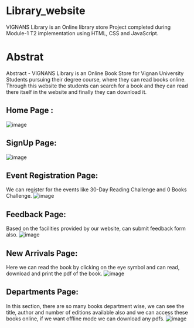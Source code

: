 # Library_website
VIGNANS Library is an Online library store Project completed during Module-1 T2 implementation using HTML, CSS and JavaScript.
# Abstrat
Abstract - VIGNANS Library is an Online Book Store for Vignan University Students pursuing their degree course, where they can read books online. Through this website the students can search for a book and they can read there itself in the website and finally they can download it.
## Home Page :
![image](https://github.com/RohithaaEverything/Library_website/assets/121723855/2f6ab0f7-0f16-4670-9f2b-80c4787db249)
## SignUp Page:
![image](https://github.com/RohithaaEverything/Library_website/assets/121723855/b4413fdd-f9ae-4786-8159-f4686f6bcc4f)
## Event Registration Page:
We can register for the events like 30-Day Reading Challenge and 0 Books Challenge.
![image](https://github.com/RohithaaEverything/Library_website/assets/121723855/da442f59-b917-4ca2-be8d-46beb2f84e06)
## Feedback Page:
Based on the facilities provided by our website, can submit feedback form also.
![image](https://github.com/RohithaaEverything/Library_website/assets/121723855/6f27ffce-ebb5-41a9-82b4-a082468e52da)
## New Arrivals Page:
Here we can read the book by clicking on the eye symbol and can read, download and print the pdf of the book.
![image](https://github.com/RohithaaEverything/Library_website/assets/121723855/8c4c9259-a214-49b3-9540-b5ef0ce8365b)
## Departments Page:
In this section, there are so many books department wise, we can see the title, author and number of editions available also and we can access these books online, if we want offline mode we can download any pdfs.
![image](https://github.com/RohithaaEverything/Library_website/assets/121723855/95aeb36f-68c8-45c9-bfe6-ac61e84328fd)
